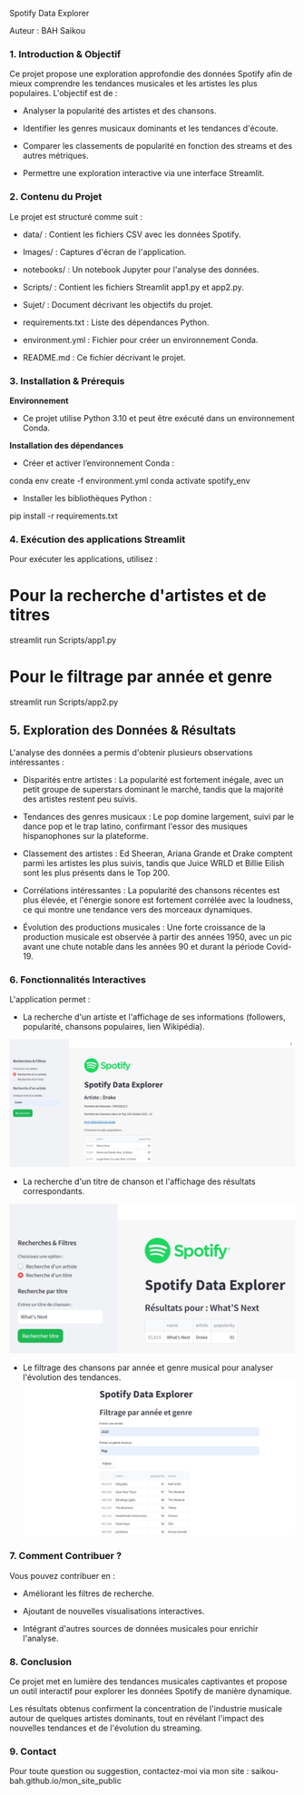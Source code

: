 Spotify Data Explorer

Auteur : BAH Saikou

### **1. Introduction & Objectif**

Ce projet propose une exploration approfondie des données Spotify afin de mieux comprendre les tendances musicales et les artistes les plus populaires. L'objectif est de :

- Analyser la popularité des artistes et des chansons.

- Identifier les genres musicaux dominants et les tendances d'écoute.

- Comparer les classements de popularité en fonction des streams et des autres métriques.

- Permettre une exploration interactive via une interface Streamlit.

### **2. Contenu du Projet**

Le projet est structuré comme suit :

- data/ : Contient les fichiers CSV avec les données Spotify.

- Images/ : Captures d'écran de l'application.

- notebooks/ : Un notebook Jupyter pour l'analyse des données.

- Scripts/ : Contient les fichiers Streamlit app1.py et app2.py.

- Sujet/ : Document décrivant les objectifs du projet.

- requirements.txt : Liste des dépendances Python.

- environment.yml : Fichier pour créer un environnement Conda.

- README.md : Ce fichier décrivant le projet.

### **3. Installation & Prérequis**

**Environnement**

- Ce projet utilise Python 3.10 et peut être exécuté dans un environnement Conda.

**Installation des dépendances**

- Créer et activer l’environnement Conda :

conda env create -f environment.yml
conda activate spotify_env

- Installer les bibliothèques Python :

pip install -r requirements.txt

### **4. Exécution des applications Streamlit**

Pour exécuter les applications, utilisez :

# Pour la recherche d'artistes et de titres
streamlit run Scripts/app1.py

# Pour le filtrage par année et genre
streamlit run Scripts/app2.py  

## **5. Exploration des Données & Résultats**

L'analyse des données a permis d'obtenir plusieurs observations intéressantes :

- Disparités entre artistes : La popularité est fortement inégale, avec un petit groupe de superstars dominant le marché, tandis que la majorité des artistes restent peu suivis.

- Tendances des genres musicaux : Le pop domine largement, suivi par le dance pop et le trap latino, confirmant l'essor des musiques hispanophones sur la plateforme.

- Classement des artistes : Ed Sheeran, Ariana Grande et Drake comptent parmi les artistes les plus suivis, tandis que Juice WRLD et Billie Eilish sont les plus présents dans le Top 200.

- Corrélations intéressantes : La popularité des chansons récentes est plus élevée, et l'énergie sonore est fortement corrélée avec la loudness, ce qui montre une tendance vers des morceaux dynamiques.

- Évolution des productions musicales : Une forte croissance de la production musicale est observée à partir des années 1950, avec un pic avant une chute notable dans les années 90 et durant la période Covid-19.

### **6. Fonctionnalités Interactives**

L'application permet :

- La recherche d'un artiste et l'affichage de ses informations (followers, popularité, chansons populaires, lien Wikipédia).

![Recherche d'un artiste](Images/image_1_Recherche_Artiste.png)

- La recherche d'un titre de chanson et l'affichage des résultats correspondants.

![Recherche d'un titre](Images/image_2_Recherche_Titre.png)

- Le filtrage des chansons par année et genre musical pour analyser l'évolution des tendances.
![Filtrage par année et genre](Images/image_2_Recherche_Annee.png)



### **7. Comment Contribuer ?**

Vous pouvez contribuer en :

- Améliorant les filtres de recherche.

- Ajoutant de nouvelles visualisations interactives.

- Intégrant d'autres sources de données musicales pour enrichir l'analyse.

### **8. Conclusion**

Ce projet met en lumière des tendances musicales captivantes et propose un outil interactif pour explorer les données Spotify de manière dynamique.

Les résultats obtenus confirment la concentration de l'industrie musicale autour de quelques artistes dominants, tout en révélant l'impact des nouvelles tendances et de l'évolution du streaming.

### **9. Contact**

Pour toute question ou suggestion, contactez-moi via mon site : saikou-bah.github.io/mon_site_public

